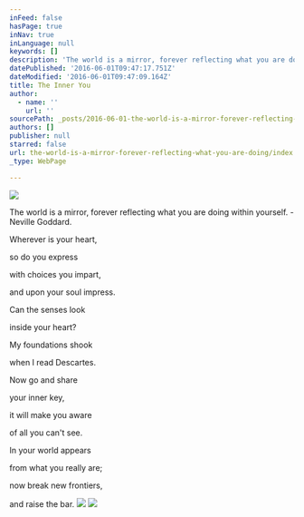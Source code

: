```yaml
---
inFeed: false
hasPage: true
inNav: true
inLanguage: null
keywords: []
description: 'The world is a mirror, forever reflecting what you are doing within yourself. - Neville Goddard.'
datePublished: '2016-06-01T09:47:17.751Z'
dateModified: '2016-06-01T09:47:09.164Z'
title: The Inner You
author:
  - name: ''
    url: ''
sourcePath: _posts/2016-06-01-the-world-is-a-mirror-forever-reflecting-what-you-are-doing.md
authors: []
publisher: null
starred: false
url: the-world-is-a-mirror-forever-reflecting-what-you-are-doing/index.html
_type: WebPage

---
```

![](https://the-grid-user-content.s3-us-west-2.amazonaws.com/50a9a181-7c8a-4a70-b3e1-d3ee627cc2ad.jpg)

The world is a mirror, forever reflecting what you are doing within yourself. - Neville Goddard.

Wherever is your heart,

so do you express

with choices you impart,

and upon your soul impress.

Can the senses look

inside your heart?

My foundations shook

when I read Descartes.

Now go and share

your inner key,

it will make you aware

of all you can't see.

In your world appears 

from what you really are;

now break new frontiers,

and raise the bar.
![](https://the-grid-user-content.s3-us-west-2.amazonaws.com/7f03483f-b7fc-4f47-ba15-03629a36801f.jpg)
![](https://the-grid-user-content.s3-us-west-2.amazonaws.com/cc72e5e8-4c1c-485f-b8d6-43c4a5a32b2f.jpg)